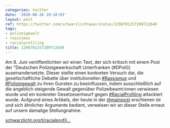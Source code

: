 ```yaml
---
categories: twitter
date: '2020-08-26 19:18:03'
layout: post
ref: https://twitter.com/schwarzlichtwue/status/1298701257209712640
tags:
- polizeigewalt
- rassismus
- racialprofiling
title: 1298701257209712640
---
```

Am 8. Juni veröffentlichten wir einen Text, der sich kritisch mit einem Post der "Deutschen Polizeigewerkschaft Unterfranken (#DPolG) auseinandersetzte.
Dieser stellte einen konkreten Versuch dar, die gesellschaftliche Debatte über institutionellen [#Rassismus](/t/rassismus) und [#Polizeigewalt](/t/polizeigewalt) zu ihren Gunsten zu beeinflussen, indem ausschließlich auf die angeblich steigende Gewalt gegenüber Polizeibeamt:innen verwiesen wurde und ein konkreter
Gesetzesentwurf gegen [#RacialProfiling](/t/racialprofiling) attackiert wurde. Aufgrund eines Artikels, der heute in der [@mainpost](https://twitter.com/mainpost) erschienen ist und sich ähnlicher Argumente bedient, verweisen wir an dieser Stelle erneut auf unsere damalige Stellungnahme.

[schwarzlicht.org/t/racialprofil…](https://schwarzlicht.org/t/racialprofiling/)